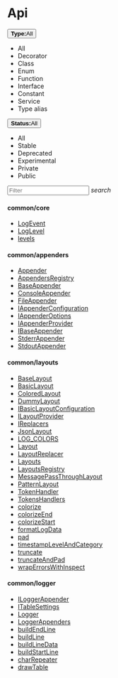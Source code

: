 # Api

<div class="plugin-api-search"><div class="plugin-api-search-nav">
    <aio-select class="aio-type" label="Type:">        <div class="form-select-menu">        <button class="form-select-button">          <strong>Type:</strong><span class="symbol all"></span><span class="symbol-text">All</span>        </button>        <ul class="form-select-dropdown">          <li role="button" tabindex="0" class="selected" data-type="">            <span class="symbol all"></span>All          </li>                  <li role="button" tabindex="0" data-value="decorator" data-label="Decorator">            <span class="symbol decorator"></span>Decorator        </li>        <li role="button" tabindex="0" data-value="class" data-label="Class">            <span class="symbol class"></span>Class        </li>        <li role="button" tabindex="0" data-value="enum" data-label="Enum">            <span class="symbol enum"></span>Enum        </li>        <li role="button" tabindex="0" data-value="function" data-label="Function">            <span class="symbol function"></span>Function        </li>        <li role="button" tabindex="0" data-value="interface" data-label="Interface">            <span class="symbol interface"></span>Interface        </li>        <li role="button" tabindex="0" data-value="const" data-label="Constant">            <span class="symbol const"></span>Constant        </li>        <li role="button" tabindex="0" data-value="service" data-label="Service">            <span class="symbol service"></span>Service        </li>        <li role="button" tabindex="0" data-value="type" data-label="Type alias">            <span class="symbol type"></span>Type alias        </li>        </ul>        </div>    </aio-select>        <aio-select class="aio-status" label="Status:">        <div class="form-select-menu">        <button class="form-select-button">          <strong>Status:</strong><span class="symbol all"></span><span class="symbol-text">All</span>        </button>        <ul class="form-select-dropdown">          <li role="button" tabindex="0" class="selected" data-type="">            <span class="symbol all"></span>All          </li>                  <li role="button" tabindex="0" data-value="stable" data-label="Stable">            <span class="symbol stable"></span>Stable        </li>        <li role="button" tabindex="0" data-value="deprecated" data-label="Deprecated">            <span class="symbol deprecated"></span>Deprecated        </li>        <li role="button" tabindex="0" data-value="experimental" data-label="Experimental">            <span class="symbol experimental"></span>Experimental        </li>        <li role="button" tabindex="0" data-value="private" data-label="Private">            <span class="symbol private"></span>Private        </li>        <li role="button" tabindex="0" data-value="public" data-label="Public">            <span class="symbol public"></span>Public        </li>        </ul>        </div>    </aio-select>        <div class="form-search api-search">        <input placeholder="Filter">        <i class="material-icons">search</i>    </div>    
</div>


#### common/core


<ul class="api-list"><li class="api-item" data-symbol="common/core;LogEvent;class;C;false;false;false;false"><a href="#/api/common/core/logevent" class="symbol-container deprecated symbol-type-class symbol-name-commoncore-LogEvent" title="LogEvent">            <span class="symbol class"></span>            LogEvent        </a></li>
<li class="api-item" data-symbol="common/core;LogLevel;class;C;false;false;false;false"><a href="#/api/common/core/loglevel" class="symbol-container deprecated symbol-type-class symbol-name-commoncore-LogLevel" title="LogLevel">            <span class="symbol class"></span>            LogLevel        </a></li>
<li class="api-item" data-symbol="common/core;levels;function;F;false;false;false;false"><a href="#/api/common/core/levels" class="symbol-container deprecated symbol-type-function symbol-name-commoncore-levels" title="levels">            <span class="symbol function"></span>            levels        </a></li></ul>

#### common/appenders


<ul class="api-list"><li class="api-item" data-symbol="common/appenders;Appender;decorator;@;false;false;false;false"><a href="#/api/common/appenders/appender" class="symbol-container deprecated symbol-type-decorator symbol-name-commonappenders-Appender" title="Appender">            <span class="symbol decorator"></span>            Appender        </a></li>
<li class="api-item" data-symbol="common/appenders;AppendersRegistry;const;K;false;false;false;true"><a href="#/api/common/appenders/appendersregistry" class="symbol-container deprecated symbol-type-const symbol-name-commonappenders-AppendersRegistry" title="AppendersRegistry">            <span class="symbol const"></span>            AppendersRegistry        </a></li>
<li class="api-item" data-symbol="common/appenders;BaseAppender;class;C;false;false;false;false"><a href="#/api/common/appenders/baseappender" class="symbol-container deprecated symbol-type-class symbol-name-commonappenders-BaseAppender" title="BaseAppender">            <span class="symbol class"></span>            BaseAppender        </a></li>
<li class="api-item" data-symbol="common/appenders;ConsoleAppender;class;C;false;false;false;true"><a href="#/api/common/appenders/consoleappender" class="symbol-container deprecated symbol-type-class symbol-name-commonappenders-ConsoleAppender" title="ConsoleAppender">            <span class="symbol class"></span>            ConsoleAppender        </a></li>
<li class="api-item" data-symbol="common/appenders;FileAppender;class;C;false;false;false;true"><a href="#/api/common/appenders/fileappender" class="symbol-container deprecated symbol-type-class symbol-name-commonappenders-FileAppender" title="FileAppender">            <span class="symbol class"></span>            FileAppender        </a></li>
<li class="api-item" data-symbol="common/appenders;IAppenderConfiguration;interface;I;false;false;false;false"><a href="#/api/common/appenders/iappenderconfiguration" class="symbol-container deprecated symbol-type-interface symbol-name-commonappenders-IAppenderConfiguration" title="IAppenderConfiguration">            <span class="symbol interface"></span>            IAppenderConfiguration        </a></li>
<li class="api-item" data-symbol="common/appenders;IAppenderOptions;interface;I;false;false;false;false"><a href="#/api/common/appenders/iappenderoptions" class="symbol-container deprecated symbol-type-interface symbol-name-commonappenders-IAppenderOptions" title="IAppenderOptions">            <span class="symbol interface"></span>            IAppenderOptions        </a></li>
<li class="api-item" data-symbol="common/appenders;IAppenderProvider;interface;I;false;false;false;false"><a href="#/api/common/appenders/iappenderprovider" class="symbol-container deprecated symbol-type-interface symbol-name-commonappenders-IAppenderProvider" title="IAppenderProvider">            <span class="symbol interface"></span>            IAppenderProvider        </a></li>
<li class="api-item" data-symbol="common/appenders;IBaseAppender;interface;I;false;false;false;false"><a href="#/api/common/appenders/ibaseappender" class="symbol-container deprecated symbol-type-interface symbol-name-commonappenders-IBaseAppender" title="IBaseAppender">            <span class="symbol interface"></span>            IBaseAppender        </a></li>
<li class="api-item" data-symbol="common/appenders;StderrAppender;class;C;false;false;false;true"><a href="#/api/common/appenders/stderrappender" class="symbol-container deprecated symbol-type-class symbol-name-commonappenders-StderrAppender" title="StderrAppender">            <span class="symbol class"></span>            StderrAppender        </a></li>
<li class="api-item" data-symbol="common/appenders;StdoutAppender;class;C;false;false;false;true"><a href="#/api/common/appenders/stdoutappender" class="symbol-container deprecated symbol-type-class symbol-name-commonappenders-StdoutAppender" title="StdoutAppender">            <span class="symbol class"></span>            StdoutAppender        </a></li></ul>

#### common/layouts


<ul class="api-list"><li class="api-item" data-symbol="common/layouts;BaseLayout;class;C;false;false;false;false"><a href="#/api/common/layouts/baselayout" class="symbol-container deprecated symbol-type-class symbol-name-commonlayouts-BaseLayout" title="BaseLayout">            <span class="symbol class"></span>            BaseLayout        </a></li>
<li class="api-item" data-symbol="common/layouts;BasicLayout;class;C;false;false;false;true"><a href="#/api/common/layouts/basiclayout" class="symbol-container deprecated symbol-type-class symbol-name-commonlayouts-BasicLayout" title="BasicLayout">            <span class="symbol class"></span>            BasicLayout        </a></li>
<li class="api-item" data-symbol="common/layouts;ColoredLayout;class;C;false;false;false;true"><a href="#/api/common/layouts/coloredlayout" class="symbol-container deprecated symbol-type-class symbol-name-commonlayouts-ColoredLayout" title="ColoredLayout">            <span class="symbol class"></span>            ColoredLayout        </a></li>
<li class="api-item" data-symbol="common/layouts;DummyLayout;class;C;false;false;false;true"><a href="#/api/common/layouts/dummylayout" class="symbol-container deprecated symbol-type-class symbol-name-commonlayouts-DummyLayout" title="DummyLayout">            <span class="symbol class"></span>            DummyLayout        </a></li>
<li class="api-item" data-symbol="common/layouts;IBasicLayoutConfiguration;interface;I;false;false;false;false"><a href="#/api/common/layouts/ibasiclayoutconfiguration" class="symbol-container deprecated symbol-type-interface symbol-name-commonlayouts-IBasicLayoutConfiguration" title="IBasicLayoutConfiguration">            <span class="symbol interface"></span>            IBasicLayoutConfiguration        </a></li>
<li class="api-item" data-symbol="common/layouts;ILayoutProvider;interface;I;false;false;false;false"><a href="#/api/common/layouts/ilayoutprovider" class="symbol-container deprecated symbol-type-interface symbol-name-commonlayouts-ILayoutProvider" title="ILayoutProvider">            <span class="symbol interface"></span>            ILayoutProvider        </a></li>
<li class="api-item" data-symbol="common/layouts;IReplacers;interface;I;false;false;false;false"><a href="#/api/common/layouts/ireplacers" class="symbol-container deprecated symbol-type-interface symbol-name-commonlayouts-IReplacers" title="IReplacers">            <span class="symbol interface"></span>            IReplacers        </a></li>
<li class="api-item" data-symbol="common/layouts;JsonLayout;class;C;false;false;false;true"><a href="#/api/common/layouts/jsonlayout" class="symbol-container deprecated symbol-type-class symbol-name-commonlayouts-JsonLayout" title="JsonLayout">            <span class="symbol class"></span>            JsonLayout        </a></li>
<li class="api-item" data-symbol="common/layouts;LOG_COLORS;enum;E;false;false;false;false"><a href="#/api/common/layouts/log_colors" class="symbol-container deprecated symbol-type-enum symbol-name-commonlayouts-LOG_COLORS" title="LOG_COLORS">            <span class="symbol enum"></span>            LOG_COLORS        </a></li>
<li class="api-item" data-symbol="common/layouts;Layout;decorator;@;false;false;false;false"><a href="#/api/common/layouts/layout" class="symbol-container deprecated symbol-type-decorator symbol-name-commonlayouts-Layout" title="Layout">            <span class="symbol decorator"></span>            Layout        </a></li>
<li class="api-item" data-symbol="common/layouts;LayoutReplacer;class;C;false;false;false;true"><a href="#/api/common/layouts/layoutreplacer" class="symbol-container deprecated symbol-type-class symbol-name-commonlayouts-LayoutReplacer" title="LayoutReplacer">            <span class="symbol class"></span>            LayoutReplacer        </a></li>
<li class="api-item" data-symbol="common/layouts;Layouts;class;C;false;false;false;false"><a href="#/api/common/layouts/layouts" class="symbol-container deprecated symbol-type-class symbol-name-commonlayouts-Layouts" title="Layouts">            <span class="symbol class"></span>            Layouts        </a></li>
<li class="api-item" data-symbol="common/layouts;LayoutsRegistry;const;K;false;false;false;true"><a href="#/api/common/layouts/layoutsregistry" class="symbol-container deprecated symbol-type-const symbol-name-commonlayouts-LayoutsRegistry" title="LayoutsRegistry">            <span class="symbol const"></span>            LayoutsRegistry        </a></li>
<li class="api-item" data-symbol="common/layouts;MessagePassThroughLayout;class;C;false;false;false;true"><a href="#/api/common/layouts/messagepassthroughlayout" class="symbol-container deprecated symbol-type-class symbol-name-commonlayouts-MessagePassThroughLayout" title="MessagePassThroughLayout">            <span class="symbol class"></span>            MessagePassThroughLayout        </a></li>
<li class="api-item" data-symbol="common/layouts;PatternLayout;class;C;false;false;false;true"><a href="#/api/common/layouts/patternlayout" class="symbol-container deprecated symbol-type-class symbol-name-commonlayouts-PatternLayout" title="PatternLayout">            <span class="symbol class"></span>            PatternLayout        </a></li>
<li class="api-item" data-symbol="common/layouts;TokenHandler;type;T;false;false;false;true"><a href="#/api/common/layouts/tokenhandler" class="symbol-container deprecated symbol-type-type symbol-name-commonlayouts-TokenHandler" title="TokenHandler">            <span class="symbol type"></span>            TokenHandler        </a></li>
<li class="api-item" data-symbol="common/layouts;TokensHandlers;interface;I;false;false;false;false"><a href="#/api/common/layouts/tokenshandlers" class="symbol-container deprecated symbol-type-interface symbol-name-commonlayouts-TokensHandlers" title="TokensHandlers">            <span class="symbol interface"></span>            TokensHandlers        </a></li>
<li class="api-item" data-symbol="common/layouts;colorize;function;F;false;false;false;true"><a href="#/api/common/layouts/colorize" class="symbol-container deprecated symbol-type-function symbol-name-commonlayouts-colorize" title="colorize">            <span class="symbol function"></span>            colorize        </a></li>
<li class="api-item" data-symbol="common/layouts;colorizeEnd;function;F;false;false;false;true"><a href="#/api/common/layouts/colorizeend" class="symbol-container deprecated symbol-type-function symbol-name-commonlayouts-colorizeEnd" title="colorizeEnd">            <span class="symbol function"></span>            colorizeEnd        </a></li>
<li class="api-item" data-symbol="common/layouts;colorizeStart;function;F;false;false;false;true"><a href="#/api/common/layouts/colorizestart" class="symbol-container deprecated symbol-type-function symbol-name-commonlayouts-colorizeStart" title="colorizeStart">            <span class="symbol function"></span>            colorizeStart        </a></li>
<li class="api-item" data-symbol="common/layouts;formatLogData;function;F;false;false;false;true"><a href="#/api/common/layouts/formatlogdata" class="symbol-container deprecated symbol-type-function symbol-name-commonlayouts-formatLogData" title="formatLogData">            <span class="symbol function"></span>            formatLogData        </a></li>
<li class="api-item" data-symbol="common/layouts;pad;function;F;false;false;false;true"><a href="#/api/common/layouts/pad" class="symbol-container deprecated symbol-type-function symbol-name-commonlayouts-pad" title="pad">            <span class="symbol function"></span>            pad        </a></li>
<li class="api-item" data-symbol="common/layouts;timestampLevelAndCategory;function;F;false;false;false;true"><a href="#/api/common/layouts/timestamplevelandcategory" class="symbol-container deprecated symbol-type-function symbol-name-commonlayouts-timestampLevelAndCategory" title="timestampLevelAndCategory">            <span class="symbol function"></span>            timestampLevelAndCategory        </a></li>
<li class="api-item" data-symbol="common/layouts;truncate;function;F;false;false;false;true"><a href="#/api/common/layouts/truncate" class="symbol-container deprecated symbol-type-function symbol-name-commonlayouts-truncate" title="truncate">            <span class="symbol function"></span>            truncate        </a></li>
<li class="api-item" data-symbol="common/layouts;truncateAndPad;function;F;false;false;false;true"><a href="#/api/common/layouts/truncateandpad" class="symbol-container deprecated symbol-type-function symbol-name-commonlayouts-truncateAndPad" title="truncateAndPad">            <span class="symbol function"></span>            truncateAndPad        </a></li>
<li class="api-item" data-symbol="common/layouts;wrapErrorsWithInspect;function;F;false;false;false;true"><a href="#/api/common/layouts/wraperrorswithinspect" class="symbol-container deprecated symbol-type-function symbol-name-commonlayouts-wrapErrorsWithInspect" title="wrapErrorsWithInspect">            <span class="symbol function"></span>            wrapErrorsWithInspect        </a></li></ul>

#### common/logger


<ul class="api-list"><li class="api-item" data-symbol="common/logger;ILoggerAppender;interface;I;false;false;false;false"><a href="#/api/common/logger/iloggerappender" class="symbol-container deprecated symbol-type-interface symbol-name-commonlogger-ILoggerAppender" title="ILoggerAppender">            <span class="symbol interface"></span>            ILoggerAppender        </a></li>
<li class="api-item" data-symbol="common/logger;ITableSettings;interface;I;false;false;false;false"><a href="#/api/common/logger/itablesettings" class="symbol-container deprecated symbol-type-interface symbol-name-commonlogger-ITableSettings" title="ITableSettings">            <span class="symbol interface"></span>            ITableSettings        </a></li>
<li class="api-item" data-symbol="common/logger;Logger;class;C;false;false;false;false"><a href="#/api/common/logger/logger" class="symbol-container deprecated symbol-type-class symbol-name-commonlogger-Logger" title="Logger">            <span class="symbol class"></span>            Logger        </a></li>
<li class="api-item" data-symbol="common/logger;LoggerAppenders;class;C;false;false;false;false"><a href="#/api/common/logger/loggerappenders" class="symbol-container deprecated symbol-type-class symbol-name-commonlogger-LoggerAppenders" title="LoggerAppenders">            <span class="symbol class"></span>            LoggerAppenders        </a></li>
<li class="api-item" data-symbol="common/logger;buildEndLine;function;F;false;false;false;true"><a href="#/api/common/logger/buildendline" class="symbol-container deprecated symbol-type-function symbol-name-commonlogger-buildEndLine" title="buildEndLine">            <span class="symbol function"></span>            buildEndLine        </a></li>
<li class="api-item" data-symbol="common/logger;buildLine;function;F;false;false;false;true"><a href="#/api/common/logger/buildline" class="symbol-container deprecated symbol-type-function symbol-name-commonlogger-buildLine" title="buildLine">            <span class="symbol function"></span>            buildLine        </a></li>
<li class="api-item" data-symbol="common/logger;buildLineData;function;F;false;false;false;true"><a href="#/api/common/logger/buildlinedata" class="symbol-container deprecated symbol-type-function symbol-name-commonlogger-buildLineData" title="buildLineData">            <span class="symbol function"></span>            buildLineData        </a></li>
<li class="api-item" data-symbol="common/logger;buildStartLine;function;F;false;false;false;true"><a href="#/api/common/logger/buildstartline" class="symbol-container deprecated symbol-type-function symbol-name-commonlogger-buildStartLine" title="buildStartLine">            <span class="symbol function"></span>            buildStartLine        </a></li>
<li class="api-item" data-symbol="common/logger;charRepeater;function;F;false;false;false;true"><a href="#/api/common/logger/charrepeater" class="symbol-container deprecated symbol-type-function symbol-name-commonlogger-charRepeater" title="charRepeater">            <span class="symbol function"></span>            charRepeater        </a></li>
<li class="api-item" data-symbol="common/logger;drawTable;function;F;false;false;false;true"><a href="#/api/common/logger/drawtable" class="symbol-container deprecated symbol-type-function symbol-name-commonlogger-drawTable" title="drawTable">            <span class="symbol function"></span>            drawTable        </a></li></ul>
</div>

